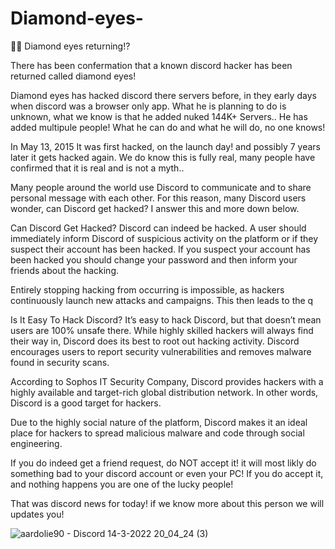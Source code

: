 # Diamond-eyes-
💎👀 Diamond eyes returning!?

There has been confermation that a known discord hacker has been returned called diamond eyes!

Diamond eyes has hacked discord there servers before, in they early days when discord was a browser only app.
What he is planning to do is unknown, what we know is that he added nuked 144K+ Servers.. 
He has added multipule people! What he can do and what he will do, no one knows!

In May 13, 2015 It was first hacked, on the launch day! and possibly 7 years later it gets hacked again.
We do know this is fully real, many people have confirmed that it is real and is not a myth..

Many people around the world use Discord to communicate and to share personal message with each other. For this reason, many Discord users wonder, can Discord get hacked? I answer
this and more down below.

Can Discord Get Hacked?
Discord can indeed be hacked. A user should immediately inform Discord of suspicious activity on the platform or if they suspect their account has been hacked. If you suspect your account has been hacked you should change your password and then inform your friends about the hacking.

Entirely stopping hacking from occurring is impossible, as hackers continuously launch new attacks and campaigns. This then leads to the q

Is It Easy To Hack Discord?
It’s easy to hack Discord, but that doesn’t mean users are 100% unsafe there. While highly skilled hackers will always find their way in, Discord does its best to root out hacking activity. Discord encourages users to report security vulnerabilities and removes malware found in security scans.

According to Sophos IT Security Company, Discord provides hackers with a highly available and target-rich global distribution network. In other words, Discord is a good target for hackers.

Due to the highly social nature of the platform, Discord makes it an ideal place for hackers to spread malicious malware and code through social engineering. 

If you do indeed get a friend request, do NOT accept it! it will most likly do something bad to your discord account or even your PC! If you do accept it, and nothing happens you are one of the lucky people! 

That was discord news for today! if we know more about this person we will updates you!

![aardolie90 - Discord 14-3-2022 20_04_24 (3)](https://user-images.githubusercontent.com/101594862/158243431-609c210d-4ba0-47b0-9208-95900f4f973b.png)
